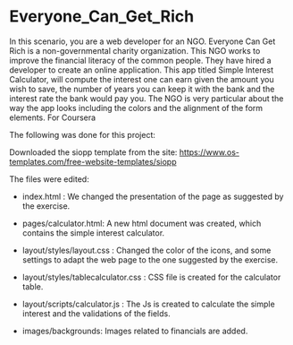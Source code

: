 # Everyone_Can_Get_Rich
In this scenario, you are a web developer for an NGO. Everyone Can Get Rich is a non-governmental charity organization. This NGO works to improve the financial literacy of the common people. They have hired a developer to create an online application. This app titled Simple Interest Calculator, will compute the interest one can earn given the amount you wish to save, the number of years you can keep it with the bank and the interest rate the bank would pay you.  The NGO is very particular about the way the app looks including the colors and the alignment of the form elements. For Coursera 

The following was done for this project:

Downloaded the siopp template from the site: https://www.os-templates.com/free-website-templates/siopp

The files were edited:

- index.html : We changed the presentation of the page as suggested by the exercise.

- pages/calculator.html: A new html document was created, which contains the simple interest calculator.

- layout/styles/layout.css : Changed the color of the icons, and some settings to adapt the web page to the one suggested by the exercise.

- layout/styles/tablecalculator.css : CSS file is created for the calculator table.

- layout/scripts/calculator.js : The Js is created to calculate the simple interest and the validations of the fields.

- images/backgrounds: Images related to financials are added.


